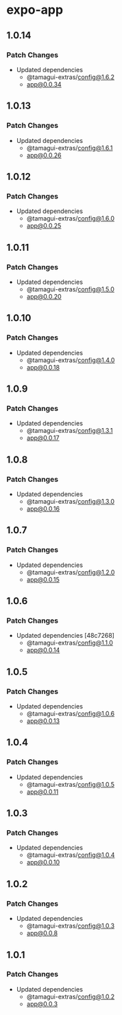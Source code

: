 # expo-app

## 1.0.14

### Patch Changes

- Updated dependencies
  - @tamagui-extras/config@1.6.2
  - app@0.0.34

## 1.0.13

### Patch Changes

- Updated dependencies
  - @tamagui-extras/config@1.6.1
  - app@0.0.26

## 1.0.12

### Patch Changes

- Updated dependencies
  - @tamagui-extras/config@1.6.0
  - app@0.0.25

## 1.0.11

### Patch Changes

- Updated dependencies
  - @tamagui-extras/config@1.5.0
  - app@0.0.20

## 1.0.10

### Patch Changes

- Updated dependencies
  - @tamagui-extras/config@1.4.0
  - app@0.0.18

## 1.0.9

### Patch Changes

- Updated dependencies
  - @tamagui-extras/config@1.3.1
  - app@0.0.17

## 1.0.8

### Patch Changes

- Updated dependencies
  - @tamagui-extras/config@1.3.0
  - app@0.0.16

## 1.0.7

### Patch Changes

- Updated dependencies
  - @tamagui-extras/config@1.2.0
  - app@0.0.15

## 1.0.6

### Patch Changes

- Updated dependencies [48c7268]
  - @tamagui-extras/config@1.1.0
  - app@0.0.14

## 1.0.5

### Patch Changes

- Updated dependencies
  - @tamagui-extras/config@1.0.6
  - app@0.0.13

## 1.0.4

### Patch Changes

- Updated dependencies
  - @tamagui-extras/config@1.0.5
  - app@0.0.11

## 1.0.3

### Patch Changes

- Updated dependencies
  - @tamagui-extras/config@1.0.4
  - app@0.0.10

## 1.0.2

### Patch Changes

- Updated dependencies
  - @tamagui-extras/config@1.0.3
  - app@0.0.8

## 1.0.1

### Patch Changes

- Updated dependencies
  - @tamagui-extras/config@1.0.2
  - app@0.0.3
